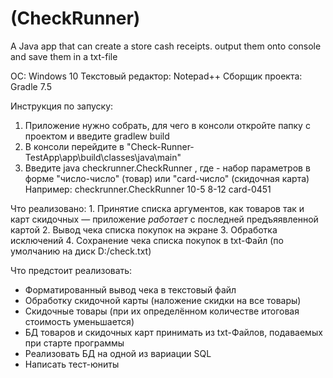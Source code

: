 # (CheckRunner)
 A Java app that can create a store cash receipts. output them onto console and save them in a txt-file

OC: Windows 10
Текстовый редактор: Notepad++
Сборщик проекта: Gradle 7.5

Инструкция по запуску:
1. Приложение нужно собрать, для чего в консоли откройте папку с проектом и введите gradlew build
2. В консоли перейдите в "Check-Runner-TestApp\app\build\classes\java\main"
3. Введите java checkrunner.CheckRunner <args>,
где <args> - набор параметров в форме "число-число" (товар) или "card-число" (скидочная карта)
Например: checkrunner.CheckRunner 10-5 8-12 card-0451

Что реализовано:
	1. Принятие списка аргументов, как товаров так и карт скидочных — приложение *работает* с последней предъяявленной картой
	2. Вывод чека списка покупок на экране
	3. Обработка исключений
	4. Сохранение чека списка покупок в txt-Файл (по умолчанию на диск D:/check.txt)

Что предстоит реализовать:
* Форматированный вывод чека в текстовый файл
* Обработку скидочной карты (наложение скидки на все товары)
* Скидочные товары (при их определённом количестве итоговая стоимость уменьшается)
* БД товаров и скидочных карт принимать из txt-Файлов, подаваемых при старте программы
* Реализовать БД на одной из вариации SQL
* Написать тест-юниты
